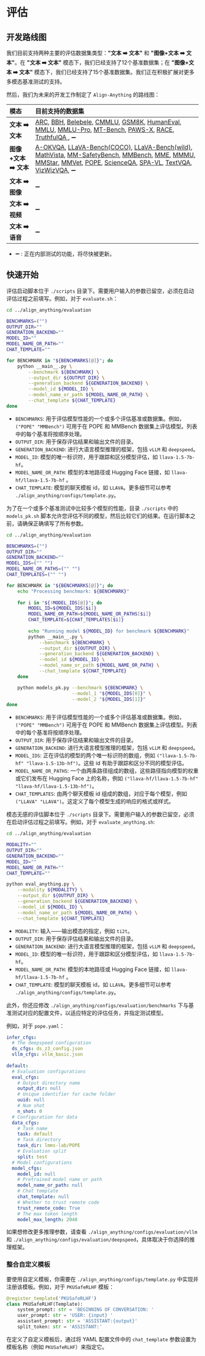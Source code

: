# 评估

## 开发路线图

我们目前支持两种主要的评估数据集类型：**"文本 ➡️ 文本"** 和 **"图像+文本 ➡️ 文本"**。在 **"文本 ➡️ 文本"** 模态下，我们已经支持了12个基准数据集；在 **"图像+文本 ➡️ 文本"** 模态下，我们已经支持了15个基准数据集。我们正在积极扩展对更多多模态基准测试的支持。

然后，我们为未来的开发工作制定了 `Align-Anything` 的路线图：

| 模态                 | 目前支持的数据集                                             |
| :------------------- | :----------------------------------------------------------- |
| **文本 ➡️ 文本**      | [ARC](https://huggingface.co/datasets/allenai/ai2_arc), [BBH](https://huggingface.co/datasets/lukaemon/bbh), [Belebele](https://huggingface.co/datasets/facebook/belebele), [CMMLU](https://huggingface.co/datasets/haonan-li/cmmlu), [GSM8K](https://huggingface.co/datasets/openai/gsm8k), [HumanEval](https://huggingface.co/datasets/openai/openai_humaneval), [MMLU](https://huggingface.co/datasets/cais/mmlu), [MMLU-Pro](https://huggingface.co/datasets/TIGER-Lab/MMLU-Pro), [MT-Bench](https://huggingface.co/datasets/HuggingFaceH4/mt_bench_prompts), [PAWS-X](https://huggingface.co/datasets/google-research-datasets/paws-x), [RACE](https://huggingface.co/datasets/ehovy/race), [TruthfulQA ](https://huggingface.co/datasets/truthfulqa/truthful_qa), ➖ |
| **图像+文本 ➡️ 文本** | [A-OKVQA](https://huggingface.co/datasets/HuggingFaceM4/A-OKVQA), [LLaVA-Bench(COCO)](https://huggingface.co/datasets/lmms-lab/llava-bench-coco), [LLaVA-Bench(wild)](https://huggingface.co/datasets/lmms-lab/llava-bench-in-the-wild), [MathVista](https://huggingface.co/datasets/AI4Math/MathVista), [MM-SafetyBench](https://github.com/isXinLiu/MM-SafetyBench), [MMBench](https://huggingface.co/datasets/lmms-lab/MMBench), [MME](https://huggingface.co/datasets/lmms-lab/MME), [MMMU](https://huggingface.co/datasets/MMMU/MMMU), [MMStar](https://huggingface.co/datasets/Lin-Chen/MMStar), [MMVet](https://huggingface.co/datasets/lmms-lab/MMVet), [POPE](https://huggingface.co/datasets/lmms-lab/POPE), [ScienceQA](https://huggingface.co/datasets/derek-thomas/ScienceQA), [SPA-VL](https://huggingface.co/datasets/sqrti/SPA-VL), [TextVQA](https://huggingface.co/datasets/lmms-lab/textvqa), [VizWizVQA](https://huggingface.co/datasets/lmms-lab/VizWiz-VQA), ➖ |
| **文本 ➡️ 图像**      | ➖                                                            |
| **文本 ➡️ 视频**      | ➖                                                            |
| **文本 ➡️ 语音**      | ➖                                                            |

- ➖ : 正在内部测试的功能，将尽快被更新。

## 快速开始

评估启动脚本位于 `./scripts` 目录下。需要用户输入的参数已留空，必须在启动评估过程之前填写。例如，对于 `evaluate.sh`：

~~~bash
cd ../align_anything/evaluation

BENCHMARKS=("")
OUTPUT_DIR=""
GENERATION_BACKEND=""
MODEL_ID=""
MODEL_NAME_OR_PATH=""
CHAT_TEMPLATE=""

for BENCHMARK in "${BENCHMARKS[@]}"; do
    python __main__.py \
        --benchmark ${BENCHMARK} \
        --output_dir ${OUTPUT_DIR} \
        --generation_backend ${GENERATION_BACKEND} \
        --model_id ${MODEL_ID} \
        --model_name_or_path ${MODEL_NAME_OR_PATH} \
        --chat_template ${CHAT_TEMPLATE}
done
~~~

- `BENCHMARKS`: 用于评估模型性能的一个或多个评估基准或数据集。例如，`("POPE" "MMBench")` 可用于在 POPE 和 MMBench 数据集上评估模型。列表中的每个基准将按顺序处理。
- `OUTPUT_DIR`: 用于保存评估结果和输出文件的目录。
- `GENERATION_BACKEND`: 进行大语言模型推理的框架，包括 `vLLM` 和 `deepspeed`。
- `MODEL_ID`: 模型的唯一标识符，用于跟踪和区分模型评估，如 `llava-1.5-7b-hf`。
- `MODEL_NAME_OR_PATH`: 模型的本地路径或 Hugging Face 链接，如 `llava-hf/llava-1.5-7b-hf` 。
- `CHAT_TEMPLATE`: 模型的聊天模板 id，如 `LLAVA`。更多细节可以参考 `./align_anything/configs/template.py`。

为了在一个或多个基准测试中比较多个模型的性能，目录 `./scripts` 中的 `models_pk.sh` 脚本允许您评估不同的模型，然后比较它们的结果。在运行脚本之前，请确保正确填写了所有参数。

~~~bash
cd ../align_anything/evaluation

BENCHMARKS=("")
OUTPUT_DIR=""
GENERATION_BACKEND=""
MODEL_IDS=("" "")
MODEL_NAME_OR_PATHS=("" "")
CHAT_TEMPLATES=("" "")

for BENCHMARK in "${BENCHMARKS[@]}"; do
    echo "Processing benchmark: ${BENCHMARK}"
    
    for i in "${!MODEL_IDS[@]}"; do
        MODEL_ID=${MODEL_IDS[$i]}
        MODEL_NAME_OR_PATH=${MODEL_NAME_OR_PATHS[$i]}
        CHAT_TEMPLATE=${CHAT_TEMPLATES[$i]}
        
        echo "Running model ${MODEL_ID} for benchmark ${BENCHMARK}"
        python __main__.py \
            --benchmark ${BENCHMARK} \
            --output_dir ${OUTPUT_DIR} \
            --generation_backend ${GENERATION_BACKEND} \
            --model_id ${MODEL_ID} \
            --model_name_or_path ${MODEL_NAME_OR_PATH} \
            --chat_template ${CHAT_TEMPLATE}
    done

    python models_pk.py --benchmark ${BENCHMARK} \
                        --model_1 "${MODEL_IDS[0]}" \
                        --model_2 "${MODEL_IDS[1]}"
done
~~~

- `BENCHMARKS`: 用于评估模型性能的一个或多个评估基准或数据集。例如，`("POPE" "MMBench")` 可用于在 POPE 和 MMBench 数据集上评估模型。列表中的每个基准将按顺序处理。
- `OUTPUT_DIR`: 用于保存评估结果和输出文件的目录。
- `GENERATION_BACKEND`: 进行大语言模型推理的框架，包括 `vLLM` 和 `deepspeed`。
- `MODEL_IDS`: 正在评估的模型的两个唯一标识符的数组，例如 `("llava-1.5-7b-hf" "llava-1.5-13b-hf")`。这些 id 有助于跟踪和区分不同的模型评估。
- `MODEL_NAME_OR_PATHS`: 一个由两条路径组成的数组，这些路径指向模型的权重或它们发布在 Hugging Face 上的名称，例如 `("llava-hf/llava-1.5-7b-hf" "llava-hf/llava-1.5-13b-hf")`。
- `CHAT_TEMPLATES`: 由两个聊天模板 id 组成的数组，对应于每个模型，例如 `("LLAVA" "LLAVA")`。这定义了每个模型生成的响应的格式或样式。

模态无感的评估脚本位于 `./scripts` 目录下。需要用户输入的参数已留空，必须在启动评估过程之前填写。例如，对于 `evaluate_anything.sh`:

~~~bash
cd ../align_anything/evaluation

MODALITY=""
OUTPUT_DIR=""
GENERATION_BACKEND=""
MODEL_ID=""
MODEL_NAME_OR_PATH=""
CHAT_TEMPLATE=""

python eval_anything.py \
    --modality ${MODALITY} \
    --output_dir ${OUTPUT_DIR} \
    --generation_backend ${GENERATION_BACKEND} \
    --model_id ${MODEL_ID} \
    --model_name_or_path ${MODEL_NAME_OR_PATH} \
    --chat_template ${CHAT_TEMPLATE}
~~~

- `MODALITY`: 输入——输出模态的指定，例如 `ti2t`。
- `OUTPUT_DIR`: 用于保存评估结果和输出文件的目录。
- `GENERATION_BACKEND`: 进行大语言模型推理的框架，包括 `vLLM` 和 `deepspeed`。
- `MODEL_ID`: 模型的唯一标识符，用于跟踪和区分模型评估，如 `llava-1.5-7b-hf`。
- `MODEL_NAME_OR_PATH`: 模型的本地路径或 Hugging Face 链接，如 `llava-hf/llava-1.5-7b-hf` 。
- `CHAT_TEMPLATE`: 模型的聊天模板 id，如 `LLAVA`。更多细节可以参考 `./align_anything/configs/template.py`。

此外，你还应修改 `./align_anything/configs/evaluation/benchmarks` 下与基准测试对应的配置文件，以适应特定的评估任务，并指定测试模型。

例如，对于 `pope.yaml`：

~~~yaml
infer_cfgs:
  # The deepspeed configuration
  ds_cfgs: ds_z3_config.json
  vllm_cfgs: vllm_basic.json
  
default:
  # Evaluation configurations
  eval_cfgs:
    # Output directory name
    output_dir: null
    # Unique identifier for cache folder
    uuid: null
    # Num shot
    n_shot: 0
  # Configuration for data
  data_cfgs:
    # Task name
    task: default
    # Task directory
    task_dir: lmms-lab/POPE
    # Evaluation split
    split: test
  # Model configurations
  model_cfgs:
    model_id: null
    # Pretrained model name or path
    model_name_or_path: null
    # Chat template
    chat_template: null
    # Whether to trust remote code
    trust_remote_code: True
    # The max token length
    model_max_length: 2048
~~~

如果想修改更多推理参数，请查看 `./align_anything/configs/evaluation/vllm` 和 `./align_anything/configs/evaluation/deepspeed`，具体取决于你选择的推理框架。


### 整合自定义模板

要使用自定义模板，你需要在 `./align_anything/configs/template.py` 中实现并注册该模板。例如，对于 `PKUSafeRLHF` 模板：

~~~python
@register_template('PKUSafeRLHF')
class PKUSafeRLHF(Template):
    system_prompt: str = 'BEGINNING OF CONVERSATION: '
    user_prompt: str = 'USER: {input} '
    assistant_prompt: str = 'ASSISTANT:{output}'
    split_token: str = 'ASSISTANT:'
~~~

在定义了自定义模板后，通过将 YAML 配置文件中的 `chat_template` 参数设置为模板名称（例如 `PKUSafeRLHF`）来指定它。